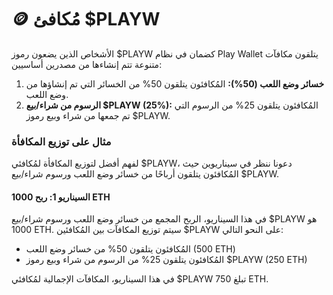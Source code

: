 # 🪙 مُكافئ $PLAYW

الأشخاص الذين يضعون رموز $PLAYW كضمان في نظام Play Wallet يتلقون مكافآت متنوعة تتم إنشاءها من مصدرين أساسيين:

1. **خسائر وضع اللعب (50%):** المُكافئون يتلقون 50% من الخسائر التي تم إنشاؤها من وضع اللعب.
2. **الرسوم من شراء/بيع $PLAYW (25%):** المُكافئون يتلقون 25% من الرسوم التي تم جمعها من شراء وبيع رموز $PLAYW.

### مثال على توزيع المكافأة

لفهم أفضل لتوزيع المكافأة لمُكافئي $PLAYW، دعونا ننظر في سيناريوين حيث المُكافئون يتلقون أرباحًا من خسائر وضع اللعب ورسوم شراء/بيع $PLAYW.

#### السيناريو 1: ربح 1000 ETH

في هذا السيناريو، الربح المجمع من خسائر وضع اللعب ورسوم شراء/بيع $PLAYW هو 1000 ETH. سيتم توزيع المكافآت بين المُكافئين $PLAYW على النحو التالي:

* المُكافئون يتلقون 50% من خسائر وضع اللعب (500 ETH)
* المُكافئون يتلقون 25% من الرسوم من شراء وبيع رموز $PLAYW (250 ETH)

في هذا السيناريو، المكافآت الإجمالية لمُكافئي $PLAYW تبلغ 750 ETH.
